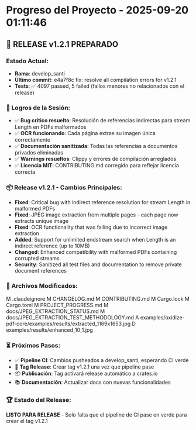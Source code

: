 # Progreso del Proyecto - 2025-09-20 01:11:46

## 🚀 RELEASE v1.2.1 PREPARADO

### Estado Actual:
- **Rama**: develop_santi
- **Último commit**: e4a7f8c fix: resolve all compilation errors for v1.2.1
- **Tests**: ✅ 4097 passed, 5 failed (fallos menores no relacionados con el release)

### 🎯 Logros de la Sesión:
- ✅ **Bug crítico resuelto**: Resolución de referencias indirectas para stream Length en PDFs malformados
- ✅ **OCR funcionando**: Cada página extrae su imagen única correctamente
- ✅ **Documentación sanitizada**: Todas las referencias a documentos privados eliminadas
- ✅ **Warnings resueltos**: Clippy y errores de compilación arreglados
- ✅ **Licencia MIT**: CONTRIBUTING.md corregido para reflejar licencia correcta

### 📦 Release v1.2.1 - Cambios Principales:
- **Fixed**: Critical bug with indirect reference resolution for stream Length in malformed PDFs
- **Fixed**: JPEG image extraction from multiple pages - each page now extracts unique image
- **Fixed**: OCR functionality that was failing due to incorrect image extraction
- **Added**: Support for unlimited endstream search when Length is an indirect reference (up to 10MB)
- **Changed**: Enhanced compatibility with malformed PDFs containing corrupted streams
- **Security**: Sanitized all test files and documentation to remove private document references

### 🔄 Archivos Modificados:
M	.claudeignore
M	CHANGELOG.md
M	CONTRIBUTING.md
M	Cargo.lock
M	Cargo.toml
M	PROJECT_PROGRESS.md
M	docs/JPEG_EXTRACTION_STATUS.md
M	docs/JPEG_EXTRACTION_TEST_METHODOLOGY.md
A	examples/oxidize-pdf-core/examples/results/extracted_1169x1653.jpg
D	examples/results/enhanced_10_1.jpg

### ⏳ Próximos Pasos:
- ✅ **Pipeline CI**: Cambios pusheados a develop_santi, esperando CI verde
- 🔄 **Tag Release**: Crear tag v1.2.1 una vez que pipeline pase
- 📦 **Publicación**: Tag activará release automático a crates.io
- 📚 **Documentación**: Actualizar docs con nuevas funcionalidades

### 🏆 Estado del Release:
**LISTO PARA RELEASE** - Solo falta que el pipeline de CI pase en verde para crear el tag v1.2.1

